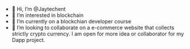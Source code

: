 - 👋 Hi, I’m @Jaytechent
- 👀 I’m interested in blockchain
- 🌱 I’m currently on a blockchian developer course
- 💞️ I’m looking to collaborate on a e-commerce website that collects strictly crypto currency.
I am open for more idea or collaborator for my Dapp project.

<!---
Jaytechent/Jaytechent is a ✨ special ✨ repository because its `README.md` (this file) appears on your GitHub profile.
You can click the Preview link to take a look at your changes.
--->
